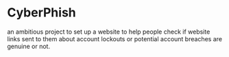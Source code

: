 # CyberPhish
an ambitious project to set up a website to help people check if website links sent to them about account lockouts or potential account breaches are genuine or not.
